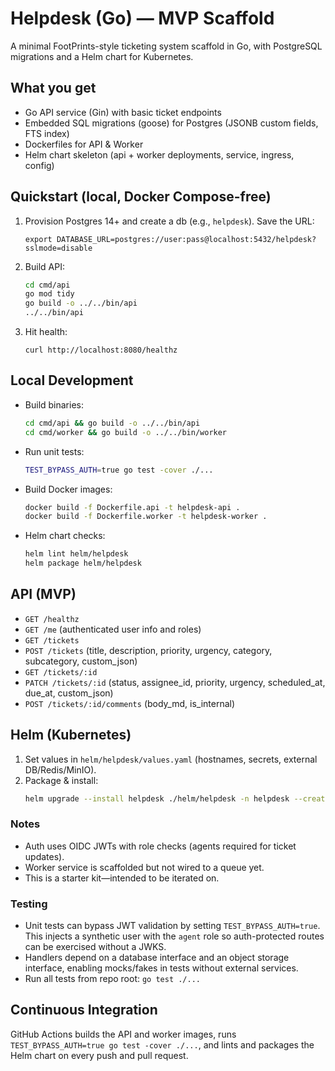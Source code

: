 # Helpdesk (Go) — MVP Scaffold

A minimal FootPrints-style ticketing system scaffold in Go, with PostgreSQL migrations and a Helm chart for Kubernetes.

## What you get
- Go API service (Gin) with basic ticket endpoints
- Embedded SQL migrations (goose) for Postgres (JSONB custom fields, FTS index)
- Dockerfiles for API & Worker
- Helm chart skeleton (api + worker deployments, service, ingress, config)

## Quickstart (local, Docker Compose-free)
1. Provision Postgres 14+ and create a db (e.g., `helpdesk`). Save the URL:
   ```
   export DATABASE_URL=postgres://user:pass@localhost:5432/helpdesk?sslmode=disable
   ```
2. Build API:
   ```bash
   cd cmd/api
   go mod tidy
   go build -o ../../bin/api
   ../../bin/api
   ```
3. Hit health:
   ```
   curl http://localhost:8080/healthz
   ```

## Local Development

- Build binaries:
  ```bash
  cd cmd/api && go build -o ../../bin/api
  cd cmd/worker && go build -o ../../bin/worker
  ```
- Run unit tests:
  ```bash
  TEST_BYPASS_AUTH=true go test -cover ./...
  ```
- Build Docker images:
  ```bash
  docker build -f Dockerfile.api -t helpdesk-api .
  docker build -f Dockerfile.worker -t helpdesk-worker .
  ```
- Helm chart checks:
  ```bash
  helm lint helm/helpdesk
  helm package helm/helpdesk
  ```

## API (MVP)
- `GET /healthz`
- `GET /me` (authenticated user info and roles)
- `GET /tickets`
- `POST /tickets`  (title, description, priority, urgency, category, subcategory, custom_json)
- `GET /tickets/:id`
- `PATCH /tickets/:id` (status, assignee_id, priority, urgency, scheduled_at, due_at, custom_json)
- `POST /tickets/:id/comments` (body_md, is_internal)

## Helm (Kubernetes)
1. Set values in `helm/helpdesk/values.yaml` (hostnames, secrets, external DB/Redis/MinIO).
2. Package & install:
   ```bash
   helm upgrade --install helpdesk ./helm/helpdesk -n helpdesk --create-namespace
   ```

### Notes
- Auth uses OIDC JWTs with role checks (agents required for ticket updates).
- Worker service is scaffolded but not wired to a queue yet.
- This is a starter kit—intended to be iterated on.

### Testing
- Unit tests can bypass JWT validation by setting `TEST_BYPASS_AUTH=true`. This injects a synthetic user with the `agent` role so auth-protected routes can be exercised without a JWKS.
- Handlers depend on a database interface and an object storage interface, enabling mocks/fakes in tests without external services.
- Run all tests from repo root: `go test ./...`

## Continuous Integration

GitHub Actions builds the API and worker images, runs `TEST_BYPASS_AUTH=true go test -cover ./...`, and lints and packages the Helm chart on every push and pull request.
